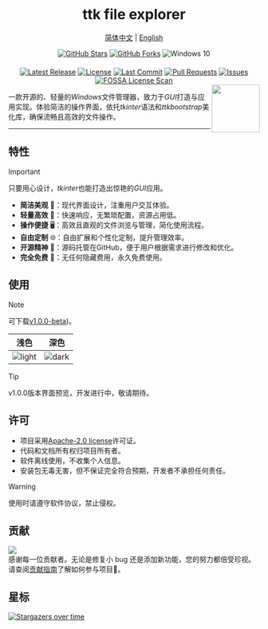 <p align="center"><img src="https://raw.githubusercontent.com/pyheight/ttk-file-explorer/main/images/splash.png" alt=""></p>

<h1 align="center">ttk file explorer</h1>  

 <p align="center"><a href="README.md">简体中文</a> | <a href="README_EN.md">English</a></p> 

<div align="center">  
<a href="https://github.com/pyheight/ttk-file-explorer/stargazers"><img src="https://img.shields.io/github/stars/pyheight/ttk-file-explorer?style=social&logo=github" alt="GitHub Stars"></a> <a href="https://github.com/pyheight/ttk-file-explorer/network/members"><img src="https://img.shields.io/github/forks/pyheight/ttk-file-explorer?style=social&logo=github" alt="GitHub Forks"></a> <img src="https://img.shields.io/badge/Platform-Windows%2010-blue.svg?style=social&logo=GitHub" alt="Windows 10"></div>  <div align="center" style="margin-top: 20px;">  <a href="https://github.com/pyheight/ttk-file-explorer/releases"><img src="https://img.shields.io/github/v/release/pyheight/ttk-file-explorer?color=blue&style=flat-square" alt="Latest Release"></a> <a href="https://github.com/pyheight/ttk-file-explorer/blob/main/LICENSE"><img src="https://img.shields.io/github/license/pyheight/ttk-file-explorer?color=blue&style=flat-square" alt="License"></a> <a href="https://github.com/pyheight/ttk-file-explorer/commits/main"><img src="https://img.shields.io/github/last-commit/pyheight/ttk-file-explorer?style=flat-square" alt="Last Commit"></a> <a href="https://github.com/pyheight/ttk-file-explorer/pulls"><img src="https://img.shields.io/github/issues-pr/pyheight/ttk-file-explorer?color=yellow&style=flat-square" alt="Pull Requests"></a> <a href="https://github.com/pyheight/ttk-file-explorer/issues"><img src="https://img.shields.io/github/issues/pyheight/ttk-file-explorer?color=yellow&style=flat-square" alt="Issues"></a> <a href="https://app.fossa.com/projects/git%2Bgithub.com%2Fpyheight%2Fttk-file-explorer?ref=badge_shield"><img src="https://app.fossa.com/api/projects/git%2Bgithub.com%2Fpyheight%2Fttk-file-explorer.svg?type=shield" alt="FOSSA License Scan"></a> </div>

<img align="right" height="96px" src="https://raw.githubusercontent.com/pyheight/ttk-file-explorer/main/images/icon.png" alt="" />

一款开源的、轻量的*Windows*文件管理器，致力于*GUI*打造与应用实现。体验简洁的操作界面，依托*tkinter*语法和*ttkbootstrap*美化库，确保流畅且高效的文件操作。

---

## 特性

> [!IMPORTANT]
> 只要用心设计，*tkinter*也能打造出惊艳的*GUI*应用。

- **简洁美观** 🌟：现代界面设计，注重用户交互体验。
- **轻量高效** 🍃：快速响应，无繁琐配置，资源占用低。
- **操作便捷** 🖥️：高效且直观的文件浏览与管理，简化使用流程。
 - **自由定制** 🌐：自由扩展和个性化定制，提升管理效率。
- **开源精神** 🦦：源码托管在GitHub，便于用户根据需求进行修改和优化。
- **完全免费** 💸：无任何隐藏费用，永久免费使用。

## 使用

> [!NOTE]
> 可下载[v1.0.0-beta](https://github.com/pyheight/ttk-file-explorer/releases/tag/v1.0.0-beta))。

|浅色|深色|
|--|--| 
|![light](https://raw.githubusercontent.com/pyheight/ttk-file-explorer/main/images/v1.0.0-test-interface.png)|![dark](https://raw.githubusercontent.com/pyheight/ttk-file-explorer/main/images/v1.0.0-test-interface-dark.png)|

> [!TIP]
v1.0.0版本界面预览，开发进行中，敬请期待。

## 许可

- 项目采用[Apache-2.0 license](LICENSE)许可证。
- 代码和文档所有权归项目所有者。
- 软件离线使用，不收集个人信息。
- 安装包无毒无害，但不保证完全符合预期，开发者不承担任何责任。

> [!WARNING]
> 使用时请遵守软件协议，禁止侵权。

## 贡献

<a href="https://github.com/pyheight/ttk-file-explorer/graphs/contributors">  <img src="https://contrib.rocks/image?repo=pyheight/ttk-file-explorer" /></a>  
感谢每一位贡献者。无论是修复小 bug 还是添加新功能，您的努力都倍受珍视。请查阅[贡献指南](CONTRIBUTING.md)了解如何参与项目🥰。

## 星标

[![Stargazers over time](https://starchart.cc/pyheight/ttk-file-explorer.svg?variant=adaptive)](https://starchart.cc/pyheight/ttk-file-explorer)
